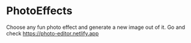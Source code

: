# PhotoEffects
Choose any fun photo effect and generate a new image out of it.
Go and check https://photo-editor.netlify.app  
